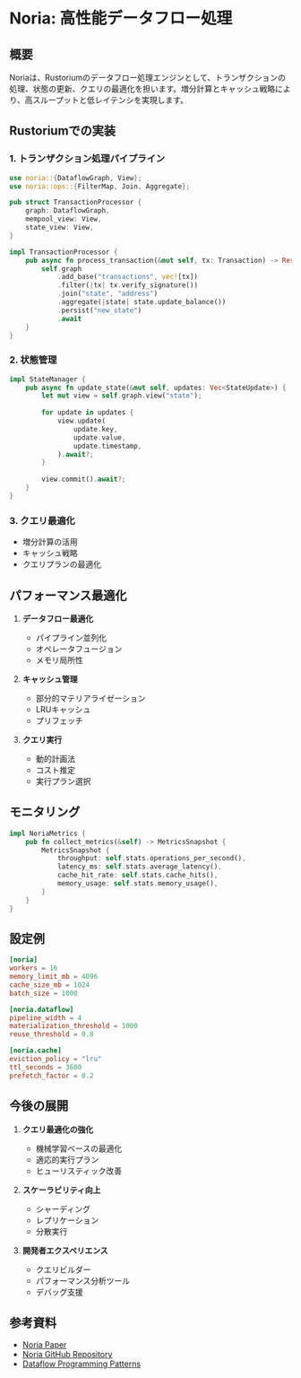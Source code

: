 # Noria: 高性能データフロー処理

## 概要

Noriaは、Rustoriumのデータフロー処理エンジンとして、トランザクションの処理、状態の更新、クエリの最適化を担います。増分計算とキャッシュ戦略により、高スループットと低レイテンシを実現します。

## Rustoriumでの実装

### 1. トランザクション処理パイプライン

```rust
use noria::{DataflowGraph, View};
use noria::ops::{FilterMap, Join, Aggregate};

pub struct TransactionProcessor {
    graph: DataflowGraph,
    mempool_view: View,
    state_view: View,
}

impl TransactionProcessor {
    pub async fn process_transaction(&mut self, tx: Transaction) -> Result<()> {
        self.graph
            .add_base("transactions", vec![tx])
            .filter(|tx| tx.verify_signature())
            .join("state", "address")
            .aggregate(|state| state.update_balance())
            .persist("new_state")
            .await
    }
}
```

### 2. 状態管理

```rust
impl StateManager {
    pub async fn update_state(&mut self, updates: Vec<StateUpdate>) {
        let mut view = self.graph.view("state");
        
        for update in updates {
            view.update(
                update.key,
                update.value,
                update.timestamp,
            ).await?;
        }
        
        view.commit().await?;
    }
}
```

### 3. クエリ最適化

- 増分計算の活用
- キャッシュ戦略
- クエリプランの最適化

## パフォーマンス最適化

1. **データフロー最適化**
   - パイプライン並列化
   - オペレータフュージョン
   - メモリ局所性

2. **キャッシュ管理**
   - 部分的マテリアライゼーション
   - LRUキャッシュ
   - プリフェッチ

3. **クエリ実行**
   - 動的計画法
   - コスト推定
   - 実行プラン選択

## モニタリング

```rust
impl NoriaMetrics {
    pub fn collect_metrics(&self) -> MetricsSnapshot {
        MetricsSnapshot {
            throughput: self.stats.operations_per_second(),
            latency_ms: self.stats.average_latency(),
            cache_hit_rate: self.stats.cache_hits(),
            memory_usage: self.stats.memory_usage(),
        }
    }
}
```

## 設定例

```toml
[noria]
workers = 16
memory_limit_mb = 4096
cache_size_mb = 1024
batch_size = 1000

[noria.dataflow]
pipeline_width = 4
materialization_threshold = 1000
reuse_threshold = 0.8

[noria.cache]
eviction_policy = "lru"
ttl_seconds = 3600
prefetch_factor = 0.2
```

## 今後の展開

1. **クエリ最適化の強化**
   - 機械学習ベースの最適化
   - 適応的実行プラン
   - ヒューリスティック改善

2. **スケーラビリティ向上**
   - シャーディング
   - レプリケーション
   - 分散実行

3. **開発者エクスペリエンス**
   - クエリビルダー
   - パフォーマンス分析ツール
   - デバッグ支援

## 参考資料

- [Noria Paper](https://www.usenix.org/conference/osdi18/presentation/gjengset)
- [Noria GitHub Repository](https://github.com/mit-pdos/noria)
- [Dataflow Programming Patterns](https://www.oreilly.com/library/view/streaming-systems/9781491983867/)
